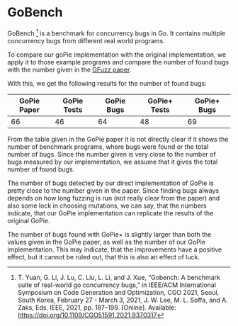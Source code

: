 # GoBench

GoBench [^1] is a benchmark for concurrency bugs in Go. It contains
multiple concurrency bugs from different real world programs.

To compare our goPie implementation with the original implementation,
we apply it to those example programs and compare the number of found bugs with
the number given in the [GFuzz paper](../../doc_proj/relatedWorks/PaperAndTools/Fuzzing/GoPie.md).

With this, we get the following results for the number of found bugs:

| GoPie Paper | GoPie Tests | GoPie Bugs | GoPie+ Tests | GoPie+ Bugs |
| --- | --- | --- | --- | --- |
| 66 | 46 | 64 | 48 | 69 |


From the table given in the GoPie paper it is not directly clear if it
shows the number of benchmark programs, where bugs were found or the
total number of bugs. Since the number given is very close to the number
of bugs measured by our implementation, we assume that it gives the total
number of found bugs.

The number of bugs detected by our direct implementation of GoPie is pretty
close to the number given in the paper. Since finding bugs always depends
on how long fuzzing is run (not really clear from the paper) and also
some lock in choosing mutations, we can say, that the numbers indicate, that
our GoPie implementation can replicate the results of the original GoPie.

The number of bugs found with GoPie+ is slightly larger than both the
values given in the GoPie paper, as well as the number of our GoPie
implementation. This may indicate, that the improvements have a positive
effect, but it cannot be ruled out, that this is also an effect of luck.

[^1]: T. Yuan, G. Li, J. Lu, C. Liu, L. Li, and J. Xue, “Gobench: A benchmark suite of real-world go concurrency bugs,” in IEEE/ACM International Symposium on Code Generation and Optimization, CGO 2021, Seoul, South Korea, February 27 - March 3, 2021, J. W. Lee, M. L. Soffa, and A. Zaks, Eds. IEEE, 2021, pp. 187–199. [Online]. Available: https://doi.org/10.1109/CGO51591.2021.9370317
